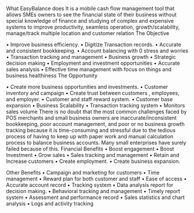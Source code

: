What EasyBalance does
It is a mobile cash flow management tool that allows SMEs owners to see the financial state of their business without special knowledge of finance and studying of complex and expensive systems to improve productivity, seamless operation, growth/scalability, manage/track multiple location and customer relation 
The Objective

•	Improve business efficiency.
•	Digitize Transaction records.
•	Accurate and consistent bookkeeping.
•	Account balancing with 0 stress and worries
•	Transaction tracking and management
•	Business growth
•	Strategic decision making 
•	Employment and investment opportunities
•	Accurate sales analysis
•	Effective time management with focus on things and business healthiness 
The Opportunity

•	Create more business opportunities and investments.
•	Customer inventory and campaign
•	Create trust between customers , employees, and employer.
•	Customer and staff reward system.
•	Customer base expansion
•	Business Scalability 
•	Transaction tracking system
•	Monitors sales volume
There is no doubt that the most common challenges faced by POS merchants and small business owners are inaccurate/inconsistent bookkeeping, poor account management, and poor or no business growth tracking because it is time-consuming and stressful due to the tedious process of having to keep up with paper work and manual calculation process to balance business accounts. Many small enterprises have surely failed because of this.
Financial Benefits
•	Boost engagement
•	Boost Investment
•	Grow sales
•	Sales tracking and management
•	Retain and Increase customers
•	Create employment.
•	Create business expansion. 

Other Benefits
•	Campaign and marketing for customers
•	Time management 
•	Reward plan for both customer and staff
•	Ease of access
•	Accurate account record
•	Tracking system
•	Data analysis report for decision making.
•	Behavioral tracking and management
•	Timely report system
•	Assessment and performance record
•	Sales statistics and chart analysis
•	Logs and activity tracking
